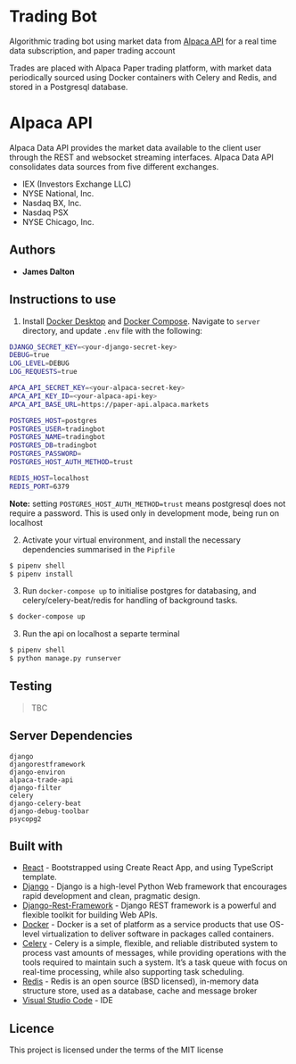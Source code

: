 # **Trading Bot**

Algorithmic trading bot using market data from [Alpaca API](https://alpaca.markets/docs/api-documentation/) for a real time data subscription, and paper trading account

Trades are placed with Alpaca Paper trading platform, with market data periodically sourced using Docker containers with Celery and Redis, and stored in a Postgresql database.

# **Alpaca API**

Alpaca Data API provides the market data available to the client user through the REST and websocket streaming interfaces. Alpaca Data API consolidates data sources from five different exchanges.

- IEX (Investors Exchange LLC)
- NYSE National, Inc.
- Nasdaq BX, Inc.
- Nasdaq PSX
- NYSE Chicago, Inc.

## Authors

- **James Dalton**

## Instructions to use

1. Install [Docker Desktop](https://www.docker.com/products/docker-desktop) and [Docker Compose](https://docs.docker.com/compose/install/). Navigate to `server` directory, and update `.env` file with the following:

```sh
DJANGO_SECRET_KEY=<your-django-secret-key>
DEBUG=true
LOG_LEVEL=DEBUG
LOG_REQUESTS=true

APCA_API_SECRET_KEY=<your-alpaca-secret-key>
APCA_API_KEY_ID=<your-alpaca-api-key>
APCA_API_BASE_URL=https://paper-api.alpaca.markets

POSTGRES_HOST=postgres
POSTGRES_USER=tradingbot
POSTGRES_NAME=tradingbot
POSTGRES_DB=tradingbot
POSTGRES_PASSWORD=
POSTGRES_HOST_AUTH_METHOD=trust

REDIS_HOST=localhost
REDIS_PORT=6379
```

**Note:** setting `POSTGRES_HOST_AUTH_METHOD=trust` means postgresql does not require a password. This is used only in development mode, being run on localhost

2. Activate your virtual environment, and install the necessary dependencies summarised in the `Pipfile`

```sh
$ pipenv shell
$ pipenv install
```

3. Run `docker-compose up` to initialise postgres for databasing, and celery/celery-beat/redis for handling of background tasks.

```sh
$ docker-compose up
```

3. Run the api on localhost a separte terminal

```sh
$ pipenv shell
$ python manage.py runserver
```

## Testing

> TBC

## Server Dependencies

```
django
djangorestframework
django-environ
alpaca-trade-api
django-filter
celery
django-celery-beat
django-debug-toolbar
psycopg2
```

## Built with

- [React](https://create-react-app.dev/docs/adding-typescript/) - Bootstrapped using Create React App, and using TypeScript template.
- [Django](https://nodejs.org/en/) - Django is a high-level Python Web framework that encourages rapid development and clean, pragmatic design.
- [Django-Rest-Framework](https://www.django-rest-framework.org/) - Django REST framework is a powerful and flexible toolkit for building Web APIs.
- [Docker](https://www.docker.com/) - Docker is a set of platform as a service products that use OS-level virtualization to deliver software in packages called containers.
- [Celery](https://docs.celeryproject.org/en/stable/index.html#) - Celery is a simple, flexible, and reliable distributed system to process vast amounts of messages, while providing operations with the tools required to maintain such a system. It’s a task queue with focus on real-time processing, while also supporting task scheduling.
- [Redis](https://redis.io/) - Redis is an open source (BSD licensed), in-memory data structure store, used as a database, cache and message broker
- [Visual Studio Code](https://code.visualstudio.com/) - IDE

## Licence

This project is licensed under the terms of the MIT license
